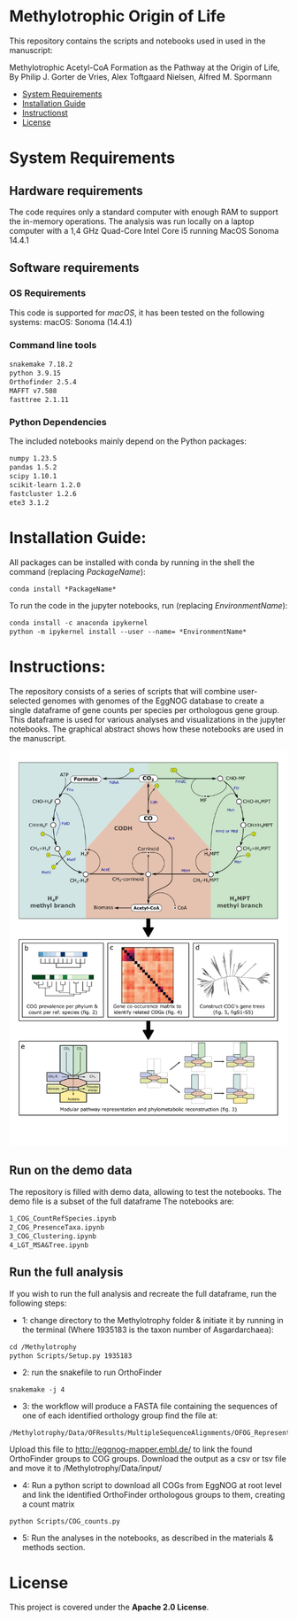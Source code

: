 # Methylotrophic Origin of Life

This repository contains the scripts and notebooks used in used in the manuscript:

Methylotrophic Acetyl-CoA Formation as the Pathway at the Origin of Life,
By Philip J. Gorter de Vries, Alex Toftgaard Nielsen, Alfred M. Spormann

- [System Requirements](#system-requirements)
- [Installation Guide](#installation-guide)
- [Instructionst](#instructions)
- [License](#license)

# System Requirements
## Hardware requirements
The code requires only a standard computer with enough RAM to support the in-memory operations. The analysis was run locally on a laptop computer with a 1,4 GHz Quad-Core Intel Core i5 running MacOS Sonoma 14.4.1

## Software requirements
### OS Requirements
This code is supported for *macOS*, it has been tested on the following systems: macOS: Sonoma (14.4.1)

### Command line tools
```
snakemake 7.18.2
python 3.9.15
Orthofinder 2.5.4
MAFFT v7.508
fasttree 2.1.11
```

### Python Dependencies
The included notebooks mainly depend on the Python packages:

```
numpy 1.23.5 
pandas 1.5.2 
scipy 1.10.1
scikit-learn 1.2.0 
fastcluster 1.2.6
ete3 3.1.2
```

# Installation Guide:

All packages can be installed with conda by running in the shell the command (replacing *PackageName*):
```
conda install *PackageName*
```
To run the code in the jupyter notebooks, run (replacing *EnvironmentName*): 
```
conda install -c anaconda ipykernel
python -m ipykernel install --user --name= *EnvironmentName*
```

# Instructions:

The repository consists of a series of scripts that will combine user-selected genomes with genomes of the EggNOG database to create a single dataframe of gene counts per species per orthologous gene group. This dataframe is used for various analyses and visualizations in the jupyter notebooks. The graphical abstract shows how these notebooks are used in the manuscript.

![alt text](https://github.com/Philipgdv/Methylotrophy/blob/main/Figures/GraphicalAbstract.png?raw=true)

## Run on the demo data

The repository is filled with demo data, allowing to test the notebooks. The demo file is a subset of the full dataframe The notebooks are:
```
1_COG_CountRefSpecies.ipynb
2_COG_PresenceTaxa.ipynb
3_COG_Clustering.ipynb
4_LGT_MSA&Tree.ipynb
```

## Run the full analysis

If you wish to run the full analysis and recreate the full dataframe, run the following steps:

- 1: change directory to the Methylotrophy folder & initiate it by running in the terminal (Where 1935183 is the taxon number of Asgardarchaea):
```
cd /Methylotrophy
python Scripts/Setup.py 1935183
```
- 2: run the snakefile to run OrthoFinder
```
snakemake -j 4
```
- 3: the workflow will produce a FASTA file containing the sequences of one of each identified orthology group find the file at: 
```
/Methylotrophy/Data/OFResults/MultipleSequenceAlignments/OFOG_Representatives.fasta 	
```
Upload this file to http://eggnog-mapper.embl.de/ to link the found OrthoFinder groups to COG groups. Download the output as a csv or tsv file and move it to /Methylotrophy/Data/input/
- 4: Run a python script to download all COGs from EggNOG at root level and link the identified OrthoFinder orthologous groups to them, creating a count matrix
```
python Scripts/COG_counts.py
```
- 5: Run the analyses in the notebooks, as described in the materials & methods section.

# License

This project is covered under the **Apache 2.0 License**.
